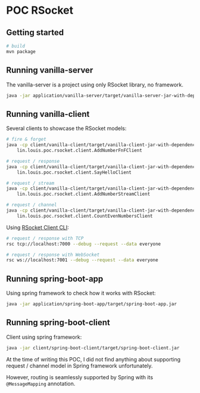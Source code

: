 # POC RSocket

## Getting started

```bash
# build
mvn package
```

## Running vanilla-server

The vanilla-server is a project using only RSocket library, no framework.

```bash
java -jar application/vanilla-server/target/vanilla-server-jar-with-dependencies.jar
```

## Running vanilla-client

Several clients to showcase the RSocket models:

```bash
# fire & forget
java -cp client/vanilla-client/target/vanilla-client-jar-with-dependencies.jar \
    lin.louis.poc.rsocket.client.AddNumberFnFClient

# request / response
java -cp client/vanilla-client/target/vanilla-client-jar-with-dependencies.jar \
    lin.louis.poc.rsocket.client.SayHelloClient

# request / stream
java -cp client/vanilla-client/target/vanilla-client-jar-with-dependencies.jar \
    lin.louis.poc.rsocket.client.AddNumberStreamClient

# request / channel
java -cp client/vanilla-client/target/vanilla-client-jar-with-dependencies.jar \
    lin.louis.poc.rsocket.client.CountEvenNumbersClient
```

Using [RSocket Client CLI](https://github.com/making/rsc):

```bash
# request / response with TCP
rsc tcp://localhost:7000 --debug --request --data everyone

# request / response with WebSocket
rsc ws://localhost:7001 --debug --request --data everyone
```

## Running spring-boot-app

Using spring framework to check how it works with RSocket:

```bash
java -jar application/spring-boot-app/target/spring-boot-app.jar
```

## Running spring-boot-client

Client using spring framework:

```bash
java -jar client/spring-boot-client/target/spring-boot-client.jar
```

At the time of writing this POC, I did not find anything about supporting request / channel model
in Spring framework unfortunately.

However, routing is seamlessly supported by Spring with its `@MessageMapping` annotation.
